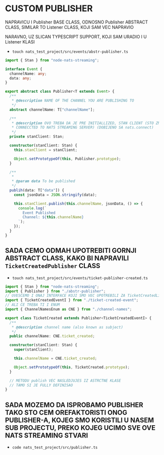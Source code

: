 # CUSTOM PUBLISHER

NAPRAVICU I Publisher BASE CLASS, ODNOSNO Publisher ABSTRACT CLASS, SIMILAR TO Listener CLASS, KOJI SAM VEC NAPRAVIO

NARAVNO, UZ SLICAN TYPESCRIPT SUPPORT, KOJI SAM URADIO I U Listener KLASI

- `touch nats_test_project/src/events/abstr-publisher.ts`

```ts
import { Stan } from "node-nats-streaming";

interface Event {
  channelName: any;
  data: any;
}

export abstract class Publisher<T extends Event> {
  /**
   * @description NAME OF THE CHANNEL YOU ARE PUBLISHING TO
   */
  abstract channelName: T["channelName"];

  /**
   * @description OVO TREBA DA JE PRE INITIALLIZED, STAN CLIENT (STO ZNACI DA BISMO VEC TREBAL IDA BUDEMO
   * CONNECCTED TO NATS STREAMING SERVER) (DOBIJENO SA nats.connect)
   */
  private stanClient: Stan;

  constructor(stanClient: Stan) {
    this.stanClient = stanClient;

    Object.setPrototypeOf(this, Publisher.prototype);
  }

  /**
   *
   * @param data To be published
   */
  publih(data: T["data"]) {
    const jsonData = JSON.stringify(data);

    this.stanClient.publish(this.channelName, jsonData, () => {
      console.log(`
        Event Published
        Channel: ${this.channelName}
      `);
    });
  }
}
```

## SADA CEMO ODMAH UPOTREBITI GORNJI ABSTRACT CLASS, KAKO BI NAPRAVILI `TicketCreatedPublisher` CLASS

- `touch nats_test_project/src/events/ticket-publisher-created.ts`

```ts
import { Stan } from "node-nats-streaming";
import { Publisher } from "./abstr-publisher";
// UVESCEMO I ONAJ INTERFACE KOJI SMO VEC UPOTREBILI ZA TicketCreatedListener-A
import { TicketCreatedEventI } from "./ticket-created-event";
// ALI CE TREBA TI I ENUM
import { ChannelNamesEnum as CNE } from "./channel-names";

export class TicketCreated extends Publisher<TicketCreatedEventI> {
  /**
   * @description channel name (also known as subject)
   */
  public channelName: CNE.ticket_created;

  constructor(stanClient: Stan) {
    super(stanClient);

    this.channelName = CNE.ticket_created;

    Object.setPrototypeOf(this, TicketCreated.prototype);
  }

  // METODU publish VEC NASLEDJUJES IZ ASTRCTNE KLASE
  // TAMO SI JE FULLY DEFINISAO
}
```

## SADA MOZEMO DA ISPROBAMO PUBLISHER TAKO STO CEM OREFAKTORISTI ONOG PUBLISHER-A, KOJEG SMO KORISTILI U NASEM SUB PROJECTU, PREKO KOJEG UCIMO SVE OVE NATS STREAMING STVARI

- `code nats_test_project/src/publisher.ts`

```ts

```

